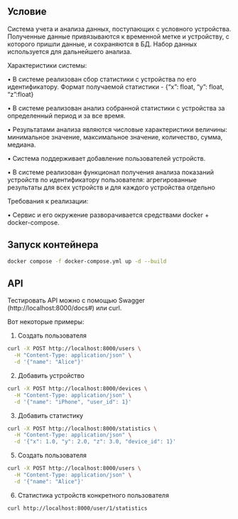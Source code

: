 ## Условие

Cистема учета и анализа данных, поступающих с условного устройства. Полученные данные привязываются к временной метке и устройству, с которого пришли данные, и сохраняются в БД. Набор данных используется для дальнейшего анализа. 

Характеристики системы:

•	В системе реализован сбор статистики с устройства по его идентификатору. Формат получаемой статистики - {“x”: float, “y”: float, “z”:float}

•	В системе реализован анализ собранной статистики с устройства за определенный период и за все время.

•	Результатами анализа являются числовые характеристики величины: минимальное значение, максимальное значение, количество, сумма, медиана.

• Система поддерживает добавление пользователей устройств.

• В системе реализован функционал получения анализа показаний устройств по идентификатору пользователя:
агрегированные результаты для всех устройств и для каждого устройства отдельно

Требования к реализации:

•	Сервис и его окружение разворачивается средствами docker + docker-compose.


## Запуск контейнера

```bash
docker compose -f docker-compose.yml up -d --build  
```

## API

Тестировать API можно с помощью Swagger (http://localhost:8000/docs#) или curl.

Вот некоторые примеры:

1. Создать пользователя

```bash
curl -X POST http://localhost:8000/users \
  -H "Content-Type: application/json" \
  -d '{"name": "Alice"}'
```

2. Добавить устройство

```bash
curl -X POST http://localhost:8000/devices \
  -H "Content-Type: application/json" \
  -d '{"name": "iPhone", "user_id": 1}'
```

3. Добавить статистику

```bash
curl -X POST http://localhost:8000/statistics \
  -H "Content-Type: application/json" \
  -d '{"x": 1.0, "y": 2.0, "z": 3.0, "device_id": 1}'
```

5. Создать пользователя

```bash
curl -X POST http://localhost:8000/users \
  -H "Content-Type: application/json" \
  -d '{"name": "Alice"}'
```

6. Статистика устройств конкретного пользователя

```bash
curl http://localhost:8000/user/1/statistics
```
